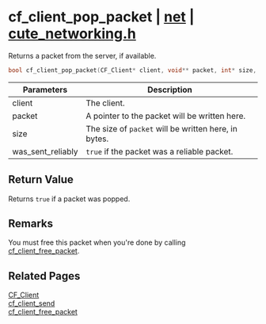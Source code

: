 # cf_client_pop_packet | [net](https://github.com/RandyGaul/cute_framework/blob/master/docs/net_readme.md) | [cute_networking.h](https://github.com/RandyGaul/cute_framework/blob/master/include/cute_networking.h)

Returns a packet from the server, if available.

```cpp
bool cf_client_pop_packet(CF_Client* client, void** packet, int* size, bool* was_sent_reliably);
```

Parameters | Description
--- | ---
client | The client.
packet | A pointer to the packet will be written here.
size | The size of `packet` will be written here, in bytes.
was_sent_reliably | `true` if the packet was a reliable packet.

## Return Value

Returns `true` if a packet was popped.

## Remarks

You must free this packet when you're done by calling [cf_client_free_packet](https://github.com/RandyGaul/cute_framework/blob/master/docs/net/cf_client_free_packet.md).

## Related Pages

[CF_Client](https://github.com/RandyGaul/cute_framework/blob/master/docs/net/cf_client.md)  
[cf_client_send](https://github.com/RandyGaul/cute_framework/blob/master/docs/net/cf_client_send.md)  
[cf_client_free_packet](https://github.com/RandyGaul/cute_framework/blob/master/docs/net/cf_client_free_packet.md)  
